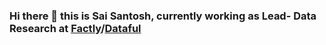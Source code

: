 ### Hi there 👋 this is Sai Santosh, currently working as Lead- Data Research at [Factly](factlymedia.com)/[Dataful](dataful.in)
